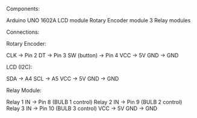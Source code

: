Components:

Arduino UNO
1602A LCD module
Rotary Encoder module
3 Relay modules

Connections:

Rotary Encoder:

CLK -> Pin 2
DT -> Pin 3
SW (button) -> Pin 4
VCC -> 5V
GND -> GND

LCD (I2C):

SDA -> A4
SCL -> A5
VCC -> 5V
GND -> GND

Relay Module:

Relay 1 IN -> Pin 8 (BULB 1 control)
Relay 2 IN -> Pin 9 (BULB 2 control)
Relay 3 IN -> Pin 10 (BULB 3 control)
VCC -> 5V
GND -> GND
